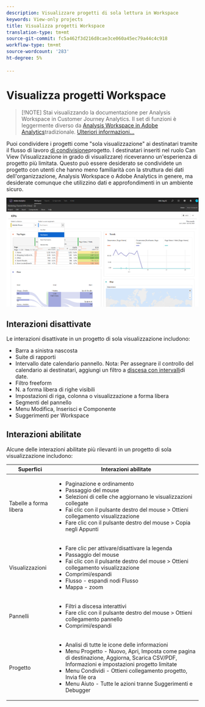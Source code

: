 ```yaml
---
description: Visualizzare progetti di sola lettura in Workspace
keywords: View-only projects
title: Visualizza progetti Workspace
translation-type: tm+mt
source-git-commit: fc5a462f3d216d8cae3ce060a45ec79a44c4c918
workflow-type: tm+mt
source-wordcount: '283'
ht-degree: 5%

---
```



# Visualizza progetti Workspace

>[!NOTE] Stai visualizzando la documentazione per  Analysis Workspace in Customer Journey Analytics. Il set di funzioni è leggermente diverso da [Analysis Workspace in Adobe  Analytics](https://docs.adobe.com/content/help/it-IT/analytics/analyze/analysis-workspace/home.html)tradizionale. [Ulteriori informazioni...](/help/getting-started/cja-aa.md)

Puoi condividere i progetti come &quot;sola visualizzazione&quot; ai destinatari tramite il flusso di lavoro [di condivisione](/help/analysis-workspace/curate-share/share-projects.md)progetto. I destinatari inseriti nel ruolo Can View (Visualizzazione in grado di visualizzare) riceveranno un&#39;esperienza di progetto più limitata. Questo può essere desiderato se condividete un progetto con utenti che hanno meno familiarità con la struttura dei dati dell&#39;organizzazione,  Analysis Workspace o Adobe  Analytics in genere, ma desiderate comunque che utilizzino dati e approfondimenti in un ambiente sicuro.

![](assets/view-only-project.png)

## Interazioni disattivate

Le interazioni disattivate in un progetto di sola visualizzazione includono:

* Barra a sinistra nascosta
* Suite di rapporti
* Intervallo date calendario pannello. Nota: Per assegnare il controllo del calendario ai destinatari, aggiungi un filtro a [discesa con intervalli](https://docs.adobe.com/content/help/en/analytics-learn/tutorials/analysis-workspace/using-panels/using-drop-down-filters.html)di date.
* Filtro freeform
* N. a forma libera di righe visibili
* Impostazioni di riga, colonna o visualizzazione a forma libera
* Segmenti del pannello
* Menu Modifica, Inserisci e Componente
* Suggerimenti per Workspace

## Interazioni abilitate

Alcune delle interazioni abilitate più rilevanti in un progetto di sola visualizzazione includono:

| Superfici | Interazioni abilitate |
|---|---|
| Tabelle a forma libera | <ul><li>Paginazione e ordinamento</li><li>Passaggio del mouse</li><li>Selezioni di celle che aggiornano le visualizzazioni collegate</li><li>Fai clic con il pulsante destro del mouse > Ottieni collegamento visualizzazione</li><li>Fare clic con il pulsante destro del mouse > Copia negli Appunti</li></ul> |
| Visualizzazioni | <ul><li>Fare clic per attivare/disattivare la legenda</li><li>Passaggio del mouse</li><li>Fai clic con il pulsante destro del mouse > Ottieni collegamento visualizzazione</li><li>Comprimi/espandi</li><li>Flusso - espandi nodi Flusso</li><li>Mappa - zoom</li></ul> |
| Pannelli | <ul><li>Filtri a discesa interattivi</li><li>Fare clic con il pulsante destro del mouse > Ottieni collegamento pannello</li><li>Comprimi/espandi</li></ul> |
| Progetto | <ul><li>Analisi di tutte le icone delle informazioni</li><li>Menu Progetto - Nuovo, Apri, Imposta come pagina di destinazione, Aggiorna, Scarica CSV/PDF, Informazioni e impostazioni progetto limitate</li><li>Menu Condividi - Ottieni collegamento progetto, Invia file ora</li><li>Menu Aiuto - Tutte le azioni tranne Suggerimenti e Debugger</li></ul> |

